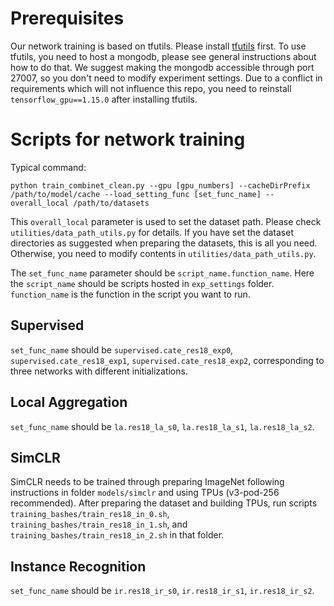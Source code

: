 # Prerequisites

Our network training is based on tfutils. 
Please install [tfutils](https://github.com/neuroailab/tfutils) first.
To use tfutils, you need to host a mongodb, please see general instructions about how to do that.
We suggest making the mongodb accessible through port 27007, so you don't need to modify experiment settings.
Due to a conflict in requirements which will not influence this repo, you need to reinstall `tensorflow_gpu==1.15.0` after installing tfutils.

# Scripts for network training

Typical command:
```
python train_combinet_clean.py --gpu [gpu_numbers] --cacheDirPrefix /path/to/model/cache --load_setting_func [set_func_name] --overall_local /path/to/datasets
```

This `overall_local` parameter is used to set the dataset path. 
Please check `utilities/data_path_utils.py` for details. 
If you have set the dataset directories as suggested when preparing the datasets, this is all you need. 
Otherwise, you need to modify contents in `utilities/data_path_utils.py`.

The `set_func_name` parameter should be `script_name.function_name`. Here the `script_name` should be scripts hosted in `exp_settings` folder. `function_name` is the function in the script you want to run.

## Supervised

`set_func_name` should be `supervised.cate_res18_exp0`, `supervised.cate_res18_exp1`, `supervised.cate_res18_exp2`, corresponding to three networks with different initializations.

## Local Aggregation

`set_func_name` should be `la.res18_la_s0`, `la.res18_la_s1`, `la.res18_la_s2`.


## SimCLR

SimCLR needs to be trained through preparing ImageNet following instructions in folder `models/simclr` and using TPUs (v3-pod-256 recommended). After preparing the dataset and building TPUs, run scripts `training_bashes/train_res18_in_0.sh`, `training_bashes/train_res18_in_1.sh`, and `training_bashes/train_res18_in_2.sh` in that folder.


## Instance Recognition

`set_func_name` should be `ir.res18_ir_s0`, `ir.res18_ir_s1`, `ir.res18_ir_s2`.
